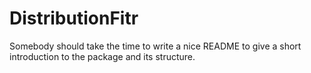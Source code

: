 # DistributionFitr

Somebody should take the time to write a nice README to give a short introduction to the package and its structure.
